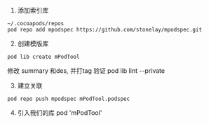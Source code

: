 1. 添加索引库
```
~/.cocoapods/repos
pod repo add mpodspec https://github.com/stonelay/mpodspec.git
```

2. 创建模版库
```
pod lib create mPodTool
```
修改 summary 和des, 并打tag
验证
pod lib lint  --private

3. 建立关联
```
pod repo push mpodspec mPodTool.podspec
```

4. 引入我们的库
pod 'mPodTool'
